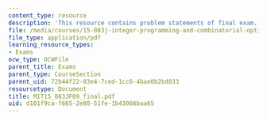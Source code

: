 ```yaml
---
content_type: resource
description: 'This resource contains problem statements of final exam. '
file: /media/courses/15-083j-integer-programming-and-combinatorial-optimization-fall-2009/d101f9caf6652e8051fe1b43066baa65_MIT15_083JF09_final.pdf
file_type: application/pdf
learning_resource_types:
- Exams
ocw_type: OCWFile
parent_title: Exams
parent_type: CourseSection
parent_uid: 72b44f22-03e4-7ced-1cc6-4bae0b2bd833
resourcetype: Document
title: MIT15_083JF09_final.pdf
uid: d101f9ca-f665-2e80-51fe-1b43066baa65
---
```

